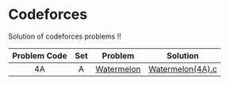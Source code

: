 # Codeforces
Solution of codeforces problems !!




| Problem Code | Set | Problem | Solution |
|:--:|:--:|:--:|:--:|
| 4A | A | [Watermelon](https://codeforces.com/problemset/problem/4/A) | [Watermelon(4A).c](Watermelon(4A).c) 

